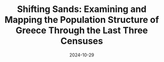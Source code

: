 ---
title: "Shifting Sands: Examining and Mapping the Population Structure of Greece Through the Last Three Censuses"
collection: publications
category: manuscripts
permalink: /publication/2024-10-29-Shifting-Sands-Examining-and-Mapping-the-Population-Structure-of-Greece-Through-the-Last-Three-Censuses
excerpt: 'This paper aims to facilitate a more nuanced understanding of regional disparities in the population age structure at a local scale by applying a recent method for visualizing these disparities. Utilizing data from the three most recent population censuses in Greece, this method applies advanced data visualization techniques to map age distributions, highlighting significant variations in aging patterns across municipalities, towns, and districts. Traditional demographic analysis often overlooks local heterogeneities, leading to broad policies that often fail to address the unique needs of specific regions. Detailed maps are created by integrating geographic data with census data (using R and GIS), enabling policymakers to pinpoint areas with specific demographic challenges and opportunities. This localized approach reveals critical insights, such as regions experiencing rapid population aging, areas with younger population profiles, and zones undergoing demographic transitions. The visualization tool significantly improves the formulation of targeted strategies, enhancing the effectiveness of policies related to healthcare, workforce planning, and social services distribution. Through case studies and comparative analysis, we demonstrate the practical applications and advantages of this method in shaping public policy and strategic planning. This paper contributes to the field of geodemography by introducing and demonstrating a visualization method that enhances the accuracy of demographic analysis, providing policy makers with useful information to better address local demographic challenges and tailor strategies to specific regional needs.'
date: 2024-10-29
venue: 'Economies 2024, MDPI'
paperurl: 'https://www.mdpi.com/2227-7099/12/11/294'
citation: 'Kalogeropoulos, K., Fragkopoulos, D., Andreopoulos P., Tragaki A. (2024). &quot;Shifting Sands: Examining and Mapping the Population Structure of Greece Through the Last Three Censuses&quot; <i>Economies</i> <b>2024</b>, <i>12</i>, 294. https://doi.org/10.3390/economies12110294'
---